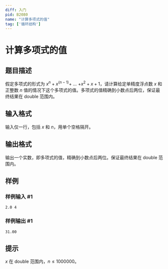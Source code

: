 ```yaml
---
diff: 入门
pid: B2080
name: "计算多项式的值"
tag: ['循环结构']
---
```

# 计算多项式的值
## 题目描述

假定多项式的形式为 $x^n+x^{(n-1)}+$ … $+x^2+x+1$，请计算给定单精度浮点数 $x$ 和正整数 $n$ 值的情况下这个多项式的值。多项式的值精确到小数点后两位，保证最终结果在 double 范围内。
## 输入格式

输入仅一行，包括 $x$ 和 $n$，用单个空格隔开。
## 输出格式

输出一个实数，即多项式的值，精确到小数点后两位。保证最终结果在 double 范围内。
## 样例

### 样例输入 #1
```
2.0 4
```
### 样例输出 #1
```
31.00
```
## 提示

$x$ 在 double 范围内，$n \le 1000000$。
